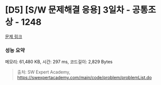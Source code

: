 # [D5] [S/W 문제해결 응용] 3일차 - 공통조상 - 1248 

[문제 링크](https://swexpertacademy.com/main/code/problem/problemDetail.do?contestProbId=AV15PTkqAPYCFAYD) 

### 성능 요약

메모리: 61,480 KB, 시간: 297 ms, 코드길이: 2,829 Bytes



> 출처: SW Expert Academy, https://swexpertacademy.com/main/code/problem/problemList.do